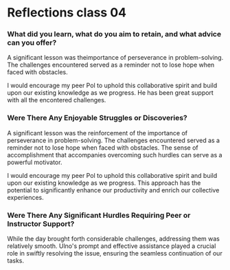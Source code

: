 # Reflections class 04

### What did you learn, what do you aim to retain, and what advice can you offer?

A significant lesson was theimportance of perseverance in problem-solving. The challenges encountered served as a reminder not to lose hope when faced with obstacles.

I would encourage my peer Pol to uphold this collaborative spirit and build upon our existing knowledge as we progress. He has been great support with all the encontered challenges. 

### Were There Any Enjoyable Struggles or Discoveries?

A significant lesson was the reinforcement of the importance of perseverance in problem-solving. The challenges encountered served as a reminder not to lose hope when faced with obstacles. The sense of accomplishment that accompanies overcoming such hurdles can serve as a powerful motivator.

I would encourage my peer Pol to uphold this collaborative spirit and build upon our existing knowledge as we progress. This approach has the potential to significantly enhance our productivity and enrich our collective experiences.

### Were There Any Significant Hurdles Requiring Peer or Instructor Support?

While the day brought forth considerable challenges, addressing them was relatively smooth. Ulno's prompt and effective assistance played a crucial role in swiftly resolving the issue, ensuring the seamless continuation of our tasks.

